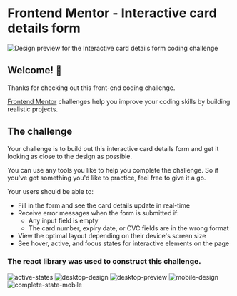 # Frontend Mentor - Interactive card details form

![Design preview for the Interactive card details form coding challenge](./design/desktop-preview.jpg)

## Welcome! 👋

Thanks for checking out this front-end coding challenge.

[Frontend Mentor](https://www.frontendmentor.io) challenges help you improve your coding skills by building realistic projects.

## The challenge

Your challenge is to build out this interactive card details form and get it looking as close to the design as possible.

You can use any tools you like to help you complete the challenge. So if you've got something you'd like to practice, feel free to give it a go.

Your users should be able to: 

- Fill in the form and see the card details update in real-time
- Receive error messages when the form is submitted if:
  - Any input field is empty
  - The card number, expiry date, or CVC fields are in the wrong format
- View the optimal layout depending on their device's screen size
- See hover, active, and focus states for interactive elements on the page

### The react library was used to construct this challenge. 
![active-states](https://github.com/addabenkoceir13/Interactive-card-details-form/assets/64089992/9b4675f0-0754-4d9a-9e83-01734dd35d79)
![desktop-design](https://github.com/addabenkoceir13/Interactive-card-details-form/assets/64089992/3db58984-9c4d-4583-b39f-373e7c7090ef)
![desktop-preview](https://github.com/addabenkoceir13/Interactive-card-details-form/assets/64089992/14bedefb-b542-4c13-900c-f1b675cea250)
![mobile-design](https://github.com/addabenkoceir13/Interactive-card-details-form/assets/64089992/9f05e646-a848-4aa2-aeb3-f0ce8f170f99)
![complete-state-mobile](https://github.com/addabenkoceir13/Interactive-card-details-form/assets/64089992/8d2abe15-20e7-4a5d-9e7b-8e657afd45b0)
